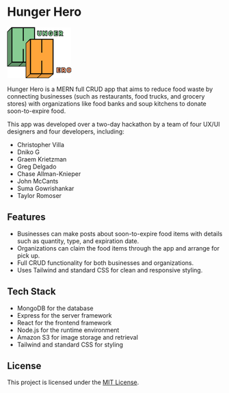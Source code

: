 # Hunger Hero

<img src="./public/images/logo.png" alt="HungerHeroLogo" width="150">

Hunger Hero is a MERN full CRUD app that aims to reduce food waste by connecting businesses (such as restaurants, food trucks, and grocery stores) with organizations like food banks and soup kitchens to donate soon-to-expire food. 

This app was developed over a two-day hackathon by a team of four UX/UI designers and four developers, including:

- Christopher Villa
- Dniko G
- Graem Krietzman
- Greg Delgado
- Chase Allman-Knieper
- John McCants
- Suma Gowrishankar
- Taylor Romoser

## Features
- Businesses can make posts about soon-to-expire food items with details such as quantity, type, and expiration date. 
- Organizations can claim the food items through the app and arrange for pick up.
- Full CRUD functionality for both businesses and organizations.
- Uses Tailwind and standard CSS for clean and responsive styling.

## Tech Stack
- MongoDB for the database
- Express for the server framework
- React for the frontend framework
- Node.js for the runtime environment
- Amazon S3 for image storage and retrieval 
- Tailwind and standard CSS for styling

## License
This project is licensed under the [MIT License](https://opensource.org/licenses/MIT).

